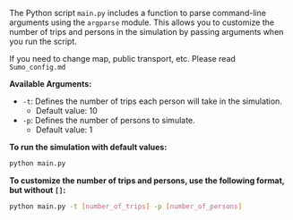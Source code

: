 The Python script `main.py` includes a function to parse command-line arguments using the `argparse` module. This allows you to customize the number of trips and persons in the simulation by passing arguments when you run the script.

If you need to change map, public transport, etc. Please read `Sumo_config.md`

**Available Arguments:**

* `-t`: Defines the number of trips each person will take in the simulation.
    * Default value: 10
* `-p`: Defines the number of persons to simulate.
    * Default value: 1

**To run the simulation with default values:**

```bash
python main.py
```

**To customize the number of trips and persons, use the following format, but without `[]`:**

```bash
python main.py -t [number_of_trips] -p [number_of_persons]
```
